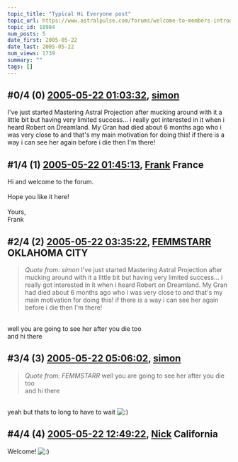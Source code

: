 ```yaml
---
topic_title: "Typical Hi Everyone post"
topic_url: https://www.astralpulse.com/forums/welcome-to-members-introductions!/typical-hi-everyone-post
topic_id: 18984
num_posts: 5
date_first: 2005-05-22
date_last: 2005-05-22
num_views: 1739
summary: ""
tags: []
---
```


## \#0/4 (0) [2005-05-22 01:03:32](https://www.astralpulse.com/forums/index.php?msg=163730), [simon](https://www.astralpulse.com/forums/profile/?u=8132)  ##
<section>
I've just started Mastering Astral Projection after mucking around with it a little bit but having very limited success... i really got interested in it when i heard Robert on Dreamland. My Gran had died about 6 months ago who i was very close to and that's my main motivation for doing this! if there is a way i can see her again before i die then I'm there!
</section>

## \#1/4 (1) [2005-05-22 01:45:13](https://www.astralpulse.com/forums/index.php?msg=163732), [Frank](https://www.astralpulse.com/forums/profile/?u=359) France ##
<section>
Hi and welcome to the forum.
<br>
<br>
Hope you like it here!
<br>
<br>
Yours,
<br>
Frank
</section>

## \#2/4 (2) [2005-05-22 03:35:22](https://www.astralpulse.com/forums/index.php?msg=163737), [FEMMSTARR](https://www.astralpulse.com/forums/profile/?u=8994) OKLAHOMA CITY ##
<section>
<blockquote class="bbc_standard_quote">
 <cite>
  Quote from: simon
 </cite>
 I've just started Mastering Astral Projection after mucking around with it a little bit but having very limited success... i really got interested in it when i heard Robert on Dreamland. My Gran had died about 6 months ago who i was very close to and that's my main motivation for doing this! if there is a way i can see her again before i die then I'm there!
</blockquote>
<br>
well you are going to see her after you die too
<br>
and hi there
</section>

## \#3/4 (3) [2005-05-22 05:06:02](https://www.astralpulse.com/forums/index.php?msg=163739), [simon](https://www.astralpulse.com/forums/profile/?u=8132)  ##
<section>
<blockquote class="bbc_standard_quote">
 <cite>
  Quote from: FEMMSTARR
 </cite>
 well you are going to see her after you die too
 <br>
 and hi there
</blockquote>
<br>
yeah but thats to long to have to wait
<img alt=":)" class="smiley" src="https://www.astralpulse.com/forums/Smileys/fugue/smiley.png" title="Smiley"/>
</section>

## \#4/4 (4) [2005-05-22 12:49:22](https://www.astralpulse.com/forums/index.php?msg=163772), [Nick](https://www.astralpulse.com/forums/profile/?u=2080) California ##
<section>
Welcome!
<img alt=":)" class="smiley" src="https://www.astralpulse.com/forums/Smileys/fugue/smiley.png" title="Smiley"/>
</section>